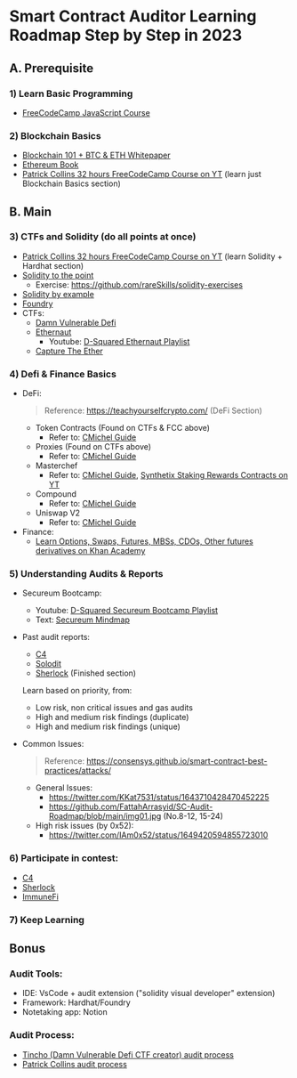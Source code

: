 # Smart Contract Auditor Learning Roadmap Step by Step in 2023
## A. Prerequisite
### 1) Learn Basic Programming
- [FreeCodeCamp JavaScript Course](https://www.freecodecamp.org/learn/javascript-algorithms-and-data-structures/#basic-javascript)

### 2) Blockchain Basics
- [Blockchain 101 + BTC & ETH Whitepaper](https://youtube.com/playlist?list=PL5hZ7cADAJkdIVAcINQdsnfRTZZj6hjwB)
- [Ethereum Book](https://github.com/ethereumbook/ethereumbook)
- [Patrick Collins 32 hours FreeCodeCamp Course on YT](https://youtu.be/gyMwXuJrbJQ) (learn just Blockchain Basics section)

## B. Main
### 3) CTFs and Solidity (do all points at once)
- [Patrick Collins 32 hours FreeCodeCamp Course on YT](https://youtu.be/gyMwXuJrbJQ) (learn Solidity + Hardhat section)
- [Solidity to the point](https://www.rareskills.io/learn-solidity)
  - Exercise: https://github.com/rareSkills/solidity-exercises
- [Solidity by example](https://solidity-by-example.org/)
- [Foundry](https://book.getfoundry.sh/)
- CTFs:
  - [Damn Vulnerable Defi](https://www.damnvulnerabledefi.xyz/)
  - [Ethernaut](https://ethernaut.openzeppelin.com/)
    - Youtube: [D-Squared Ethernaut Playlist](https://youtube.com/playlist?list=PLiAoBT74VLnmRIPZGg4F36fH3BjQ5fLnz)
  - [Capture The Ether](https://capturetheether.com/)
 
### 4) Defi & Finance Basics
- DeFi:
  > Reference: https://teachyourselfcrypto.com/ (DeFi Section)
  - Token Contracts (Found on CTFs & FCC above)
    - Refer to: [CMichel Guide](https://cmichel.io/how-to-become-a-smart-contract-auditor/)
  - Proxies (Found on CTFs above)
    - Refer to: [CMichel Guide](https://cmichel.io/how-to-become-a-smart-contract-auditor/)
  - Masterchef 
    - Refer to: [CMichel Guide](https://cmichel.io/how-to-become-a-smart-contract-auditor/), [Synthetix Staking Rewards Contracts on YT](https://youtube.com/playlist?list=PL6dfW2OxzxT8mnis1je1WkIfknlaKt2vj)
  - Compound
    - Refer to: [CMichel Guide](https://cmichel.io/how-to-become-a-smart-contract-auditor/)
  - Uniswap V2
    - Refer to: [CMichel Guide](https://cmichel.io/how-to-become-a-smart-contract-auditor/)
- Finance:
  - [Learn Options, Swaps, Futures, MBSs, CDOs, Other futures derivatives on Khan Academy](https://www.khanacademy.org/economics-finance-domain/core-finance/derivative-securities)

### 5) Understanding Audits & Reports
  - Secureum Bootcamp:
     - Youtube: [D-Squared Secureum Bootcamp Playlist](https://youtube.com/playlist?list=PLiAoBT74VLnmK3Kc188fL37aviYjXeaPc)
     - Text: [Secureum Mindmap](https://github.com/x676f64/secureum-mind_map)
  - Past audit reports:
      - [C4](https://code4rena.com/reports)
      - [Solodit](https://solodit.xyz/)
      - [Sherlock](https://app.sherlock.xyz/audits/contests) (Finished section)
  
    Learn based on priority, from:
      - Low risk, non critical issues and gas audits
      - High and medium risk findings (duplicate)
      - High and medium risk findings (unique)
  - Common Issues:
    > Reference: https://consensys.github.io/smart-contract-best-practices/attacks/
    
     - General Issues: 
        - https://twitter.com/KKat7531/status/1643710428470452225
        - https://github.com/FattahArrasyid/SC-Audit-Roadmap/blob/main/img01.jpg (No.8-12, 15-24)
     - High risk issues (by 0x52):
        - https://twitter.com/IAm0x52/status/1649420594855723010


### 6) Participate in contest:
  - [C4](https://code4rena.com/) 
  - [Sherlock](https://www.sherlock.xyz/)
  - [ImmuneFi](https://immunefi.com/)

### 7) Keep Learning

## Bonus
### Audit Tools:
  - IDE: VsCode + audit extension ("solidity visual developer" extension)
  - Framework: Hardhat/Foundry
  - Notetaking app: Notion

### Audit Process:
  - [Tincho (Damn Vulnerable Defi CTF creator) audit process](https://youtu.be/A-T9F0anN1E)
  - [Patrick Collins audit process](https://youtu.be/TmZ8gH-toX0)
